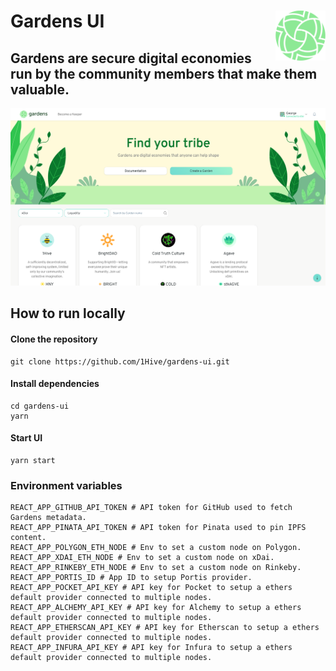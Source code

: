 # Gardens UI  <a href="https://gardens.1hive.org/"><img align="right" src=".github/assets/gardens.svg" height="80px" /></a>

## Gardens are secure digital economies run by the community members that make them valuable.

<a href="https://gardens.1hive.org/#/"><img src=".github/assets/screenshot.png" /></a>

## How to run locally

#### Clone the repository
```
git clone https://github.com/1Hive/gardens-ui.git
```

#### Install dependencies
```
cd gardens-ui
yarn
```

#### Start UI
```
yarn start
```

### Environment variables
```
REACT_APP_GITHUB_API_TOKEN # API token for GitHub used to fetch Gardens metadata.
REACT_APP_PINATA_API_TOKEN # API token for Pinata used to pin IPFS content.
REACT_APP_POLYGON_ETH_NODE # Env to set a custom node on Polygon.
REACT_APP_XDAI_ETH_NODE # Env to set a custom node on xDai.
REACT_APP_RINKEBY_ETH_NODE # Env to set a custom node on Rinkeby.
REACT_APP_PORTIS_ID # App ID to setup Portis provider.
REACT_APP_POCKET_API_KEY # API key for Pocket to setup a ethers default provider connected to multiple nodes.
REACT_APP_ALCHEMY_API_KEY # API key for Alchemy to setup a ethers default provider connected to multiple nodes.
REACT_APP_ETHERSCAN_API_KEY # API key for Etherscan to setup a ethers default provider connected to multiple nodes.
REACT_APP_INFURA_API_KEY # API key for Infura to setup a ethers default provider connected to multiple nodes.
```
